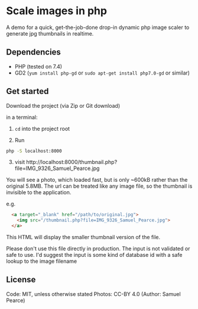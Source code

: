 Scale images in php
===================

A demo for a quick, get-the-job-done drop-in dynamic php image scaler
to generate jpg thumbnails in realtime.

## Dependencies
* PHP (tested on 7.4)  
* GD2 (`yum install php-gd` or `sudo apt-get install php7.0-gd` or similar)

## Get started
Download the project (via Zip or Git download)

in a terminal:  
1. `cd` into the project root

2. Run
```bash
php -S localhost:8000
```

3. visit http://localhost:8000/thumbnail.php?file=IMG_9326_Samuel_Pearce.jpg

You will see a photo, which loaded fast, but is only ~600kB rather than the original 5.8MB.
The url can be treated like any image file, so the thumbnail is invisible to the application.

e.g.
```html
  <a target="_blank" href="/path/to/original.jpg">
    <img src="/thumbnail.php?file=IMG_9326_Samuel_Pearce.jpg">
  </a>
```
This HTML will display the smaller thumbnail version of the file.

Please don't use this file directly in production. The input is not validated or safe to use.
I'd suggest the input is some kind of database id with a safe lookup to the image filename

## License
Code: MIT, unless otherwise stated
Photos: CC-BY 4.0 (Author: Samuel Pearce)
